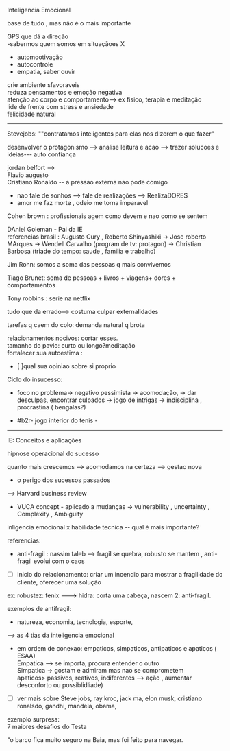 Inteligencia Emocional  
  
base de tudo , mas não é o mais importante  
  
GPS que dá a direção  
-sabermos quem somos em situaçãoes X  
- automootivação  
- autocontrole  
- empatia, saber ouvir  
  
crie ambiente sfavoraveis  
reduza pensamentos e emoção negativa  
atenção ao corpo e comportamento--> ex fisico, terapia e meditação  
lide de frente com stress e ansiedade  
felicidade natural  
  
---------------------  
  
Stevejobs: ""contratamos inteligentes para elas nos dizerem o que fazer"  
  
desenvolver o protagonismo --> analise leitura e acao --> trazer solucoes e ideias--- auto confiança  
  
  
jordan belfort -->  
Flavio augusto  
Cristiano Ronaldo -- a pressao externa nao pode comigo  
- nao fale de sonhos --> fale de realizações --> RealizaDORES  
- amor me faz morte , odeio me torna imparavel  
  
Cohen brown : profissionais agem como devem e nao como se sentem  
  
DAniel Goleman - Pai da IE  
referencias brasil : Augusto Cury , Roberto Shinyashiki -> Jose roberto MArques -> Wendell Carvalho (program de tv: protagon) -> Christian Barbosa (triade do tempo: saude , familia e trabalho)  
  
Jim Rohn: somos a soma das pessoas q mais convivemos  
  
Tiago Brunet: soma de pessoas + livros + viagens+ dores + comportamentos  
  
Tony robbins : serie na netflix  
  
tudo que da errado--> costuma culpar externalidades  
  
tarefas q caem do colo: demanda natural q brota  
  
relacionamentos nocivos: cortar esses.  
tamanho do pavio: curto ou longo?meditação  
fortalecer sua autoestima :  
- [ ]qual sua opiniao sobre si proprio  
  
Ciclo do insucesso:  
- foco no problema-> negativo pessimista -> acomodação, -> dar desculpas, encontrar culpados -> jogo de intrigas -> indisciplina , procrastina ( bengalas?)  
  
  
- #b2r- jogo interior do tenis -  

---------------------  
IE: Conceitos e aplicações  
  
hipnose operacional do sucesso  
  
quanto mais crescemos --> acomodamos na certeza --> gestao nova  
  
- o perigo dos sucessos passados  
  
--> Harvard business review  
- VUCA concept - aplicado a mudanças -> vulnerability , uncertainty , Complexity , Ambiguity  
  
inligencia emocional x habilidade tecnica -- qual é mais importante?  
  
referencias:  
- anti-fragil : nassim taleb --> fragil se quebra, robusto se mantem , anti-fragil evolui com o caos  
  
- [ ] inicio do relacionamento: criar um incendio para mostrar a fragilidade do cliente, oferecer uma solução  
  
ex: robustez: fenix ---> hidra: corta uma cabeça, nascem 2: anti-fragil.  
  
exemplos de antifragil:  
- natureza, economia, tecnologia, esporte,  
  
  
--> as 4 tias da inteligencia emocional  
- em ordem de conexao: empaticos, simpaticos, antipaticos e apaticos ( ESAA)  
Empatica --> se importa, procura entender o outro  
Simpatica -> gostam e admiram mas nao se comprometem  
apaticos> passivos, reativos, indiferentes --> ação , aumentar desconforto ou possiblidliade)  
  
-[ ] ver mais sobre Steve jobs, ray kroc, jack ma, elon musk, cristiano ronalsdo, gandhi, mandela, obama,  
  
exemplo surpresa:  
7 maiores desafios do Testa  
  
"o barco fica muito seguro na Baia, mas foi feito para navegar.